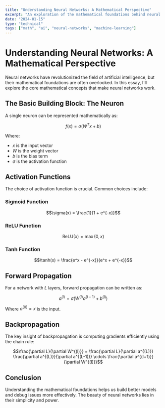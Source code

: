```yaml
---
title: "Understanding Neural Networks: A Mathematical Perspective"
excerpt: "An exploration of the mathematical foundations behind neural networks, from linear algebra to backpropagation algorithms."
date: "2024-01-15"
type: "technical"
tags: ["math", "ai", "neural-networks", "machine-learning"]
---
```


# Understanding Neural Networks: A Mathematical Perspective

Neural networks have revolutionized the field of artificial intelligence, but their mathematical foundations are often overlooked. In this essay, I'll explore the core mathematical concepts that make neural networks work.

## The Basic Building Block: The Neuron

A single neuron can be represented mathematically as:

$$f(x) = \sigma(W^T x + b)$$

Where:
- $x$ is the input vector
- $W$ is the weight vector
- $b$ is the bias term
- $\sigma$ is the activation function

## Activation Functions

The choice of activation function is crucial. Common choices include:

### Sigmoid Function
$$\sigma(x) = \frac{1}{1 + e^{-x}}$$

### ReLU Function
$$\text{ReLU}(x) = \max(0, x)$$

### Tanh Function
$$\tanh(x) = \frac{e^x - e^{-x}}{e^x + e^{-x}}$$

## Forward Propagation

For a network with $L$ layers, forward propagation can be written as:

$$a^{(l)} = \sigma(W^{(l)} a^{(l-1)} + b^{(l)})$$

Where $a^{(0)} = x$ is the input.

## Backpropagation

The key insight of backpropagation is computing gradients efficiently using the chain rule:

$$\frac{\partial L}{\partial W^{(l)}} = \frac{\partial L}{\partial a^{(L)}} \frac{\partial a^{(L)}}{\partial a^{(L-1)}} \cdots \frac{\partial a^{(l+1)}}{\partial W^{(l)}}$$

## Conclusion

Understanding the mathematical foundations helps us build better models and debug issues more effectively. The beauty of neural networks lies in their simplicity and power. 